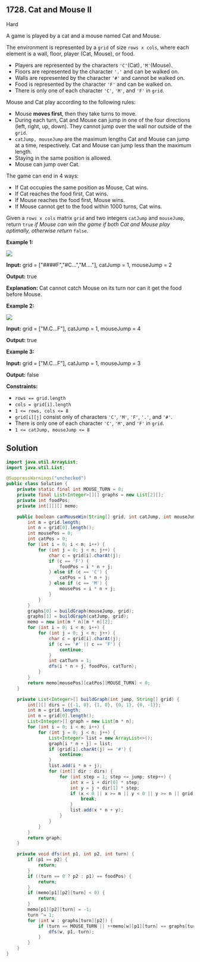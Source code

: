 ## 1728\. Cat and Mouse II

Hard

A game is played by a cat and a mouse named Cat and Mouse.

The environment is represented by a `grid` of size `rows x cols`, where each element is a wall, floor, player (Cat, Mouse), or food.

*   Players are represented by the characters `'C'`(Cat)`,'M'`(Mouse).
*   Floors are represented by the character `'.'` and can be walked on.
*   Walls are represented by the character `'#'` and cannot be walked on.
*   Food is represented by the character `'F'` and can be walked on.
*   There is only one of each character `'C'`, `'M'`, and `'F'` in `grid`.

Mouse and Cat play according to the following rules:

*   Mouse **moves first**, then they take turns to move.
*   During each turn, Cat and Mouse can jump in one of the four directions (left, right, up, down). They cannot jump over the wall nor outside of the `grid`.
*   `catJump, mouseJump` are the maximum lengths Cat and Mouse can jump at a time, respectively. Cat and Mouse can jump less than the maximum length.
*   Staying in the same position is allowed.
*   Mouse can jump over Cat.

The game can end in 4 ways:

*   If Cat occupies the same position as Mouse, Cat wins.
*   If Cat reaches the food first, Cat wins.
*   If Mouse reaches the food first, Mouse wins.
*   If Mouse cannot get to the food within 1000 turns, Cat wins.

Given a `rows x cols` matrix `grid` and two integers `catJump` and `mouseJump`, return `true` _if Mouse can win the game if both Cat and Mouse play optimally, otherwise return_ `false`.

**Example 1:**

![](https://assets.leetcode.com/uploads/2020/09/12/sample_111_1955.png)

**Input:** grid = ["####F","#C...","M...."], catJump = 1, mouseJump = 2

**Output:** true

**Explanation:** Cat cannot catch Mouse on its turn nor can it get the food before Mouse.

**Example 2:**

![](https://assets.leetcode.com/uploads/2020/09/12/sample_2_1955.png)

**Input:** grid = ["M.C...F"], catJump = 1, mouseJump = 4

**Output:** true

**Example 3:**

**Input:** grid = ["M.C...F"], catJump = 1, mouseJump = 3

**Output:** false

**Constraints:**

*   `rows == grid.length`
*   `cols = grid[i].length`
*   `1 <= rows, cols <= 8`
*   `grid[i][j]` consist only of characters `'C'`, `'M'`, `'F'`, `'.'`, and `'#'`.
*   There is only one of each character `'C'`, `'M'`, and `'F'` in `grid`.
*   `1 <= catJump, mouseJump <= 8`

## Solution

```java
import java.util.ArrayList;
import java.util.List;

@SuppressWarnings("unchecked")
public class Solution {
    private static final int MOUSE_TURN = 0;
    private final List<Integer>[][] graphs = new List[2][];
    private int foodPos;
    private int[][][] memo;

    public boolean canMouseWin(String[] grid, int catJump, int mouseJump) {
        int m = grid.length;
        int n = grid[0].length();
        int mousePos = 0;
        int catPos = 0;
        for (int i = 0; i < m; i++) {
            for (int j = 0; j < n; j++) {
                char c = grid[i].charAt(j);
                if (c == 'F') {
                    foodPos = i * n + j;
                } else if (c == 'C') {
                    catPos = i * n + j;
                } else if (c == 'M') {
                    mousePos = i * n + j;
                }
            }
        }
        graphs[0] = buildGraph(mouseJump, grid);
        graphs[1] = buildGraph(catJump, grid);
        memo = new int[m * n][m * n][2];
        for (int i = 0; i < m; i++) {
            for (int j = 0; j < n; j++) {
                char c = grid[i].charAt(j);
                if (c == '#' || c == 'F') {
                    continue;
                }
                int catTurn = 1;
                dfs(i * n + j, foodPos, catTurn);
            }
        }
        return memo[mousePos][catPos][MOUSE_TURN] < 0;
    }

    private List<Integer>[] buildGraph(int jump, String[] grid) {
        int[][] dirs = {{-1, 0}, {1, 0}, {0, 1}, {0, -1}};
        int m = grid.length;
        int n = grid[0].length();
        List<Integer>[] graph = new List[m * n];
        for (int i = 0; i < m; i++) {
            for (int j = 0; j < n; j++) {
                List<Integer> list = new ArrayList<>();
                graph[i * n + j] = list;
                if (grid[i].charAt(j) == '#') {
                    continue;
                }
                list.add(i * n + j);
                for (int[] dir : dirs) {
                    for (int step = 1; step <= jump; step++) {
                        int x = i + dir[0] * step;
                        int y = j + dir[1] * step;
                        if (x < 0 || x >= m || y < 0 || y >= n || grid[x].charAt(y) == '#') {
                            break;
                        }
                        list.add(x * n + y);
                    }
                }
            }
        }
        return graph;
    }

    private void dfs(int p1, int p2, int turn) {
        if (p1 == p2) {
            return;
        }
        if ((turn == 0 ? p2 : p1) == foodPos) {
            return;
        }
        if (memo[p1][p2][turn] < 0) {
            return;
        }
        memo[p1][p2][turn] = -1;
        turn ^= 1;
        for (int w : graphs[turn][p2]) {
            if (turn == MOUSE_TURN || ++memo[w][p1][turn] == graphs[turn][w].size()) {
                dfs(w, p1, turn);
            }
        }
    }
}
```